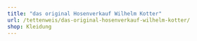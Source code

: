 ```yaml
---
title: "das original Hosenverkauf Wilhelm Kotter"
url: /tettenweis/das-original-hosenverkauf-wilhelm-kotter/
shop: Kleidung
---
```

